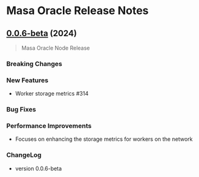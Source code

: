 # Masa Oracle Release Notes

## [0.0.6-beta](https://github.com/masa-finance/masa-oracle/releases) (2024)

> Masa Oracle Node Release

### Breaking Changes

### New Features

* Worker storage metrics #314

### Bug Fixes

### Performance Improvements

* Focuses on enhancing the storage metrics for workers on the network

### ChangeLog

* version 0.0.6-beta
